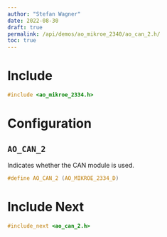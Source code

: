 ```yaml
---
author: "Stefan Wagner"
date: 2022-08-30
draft: true
permalink: /api/demos/ao_mikroe_2340/ao_can_2.h/
toc: true
---
```


# Include

```c
#include <ao_mikroe_2334.h>
```

# Configuration

## `AO_CAN_2`

Indicates whether the CAN module is used.

```c
#define AO_CAN_2 (AO_MIKROE_2334_D)
```

# Include Next

```c
#include_next <ao_can_2.h>
```
